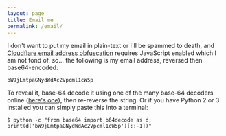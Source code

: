 ```yaml
---
layout: page
title: Email me
permalink: /email/
---
```


I don't want to put my email in plain-text or I'll be spammed to death, and
[Cloudflare email address obfuscation](https://support.cloudflare.com/hc/en-us/articles/200170016-What-is-Email-Address-Obfuscation-)
requires JavaScript enabled which I am not fond of, so... the following is my
email address, reversed then base64-encoded:

```
bW9jLmtpaGNydWdAc2Vpcml1cW5p
```

To reveal it, base-64 decode it using one of the many base-64 decoders online
([here's one](https://www.base64decode.org)), then re-reverse the string. Or if
you have Python 2 or 3 installed you can simply paste this into a terminal:

```
$ python -c "from base64 import b64decode as d; print(d('bW9jLmtpaGNydWdAc2Vpcml1cW5p')[::-1])"
```
